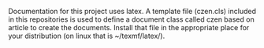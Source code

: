 Documentation for this project uses latex.  A template file (czen.cls) included in this repositories is used to define a document class called czen based on article to create the documents.  Install that file in the appropriate place for your distribution (on linux that is ~/texmf/latex/).
